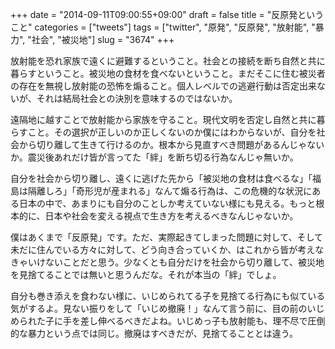 +++
date = "2014-09-11T09:00:55+09:00"
draft = false
title = "反原発ということ"
categories = ["tweets"]
tags = ["twitter", "原発", "反原発", "放射能", "暴力", "社会", "被災地"]
slug = "3674"
+++

放射能を恐れ家族で遠くに避難するということ。社会との接続を断ち自然と共に暮らすということ。被災地の食材を食べないということ。まだそこに住む被災者の存在を無視し放射能の恐怖を煽ること。個人レベルでの逃避行動は否定出来ないが、それは結局社会との決別を意味するのではないか。

遠隔地に越すことで放射能から家族を守ること。現代文明を否定し自然と共に暮らすこと。その選択が正しいのか正しくないのか僕にはわからないが、自分を社会から切り離して生きて行けるのか。根本から見直すべき問題があるんじゃないか。震災後あれだけ皆が言ってた「絆」を断ち切る行為なんじゃ無いか。

自分を社会から切り離し、遠くに逃げた先から「被災地の食材は食べるな」「福島は隔離しろ」「奇形児が産まれる」なんて煽る行為は、この危機的な状況にある日本の中で、あまりにも自分のことしか考えていない様にも見える。もっと根本的に、日本や社会を変える視点で生き方を考えるべきなんじゃないか。

僕はあくまで「反原発」です。ただ、実際起きてしまった問題に対して、そして未だに住んでいる方々に対して、どう向き合っていくか、はこれから皆が考えなきゃいけないことだと思う。少なくとも自分だけを社会から切り離して、被災地を見捨てることでは無いと思うんだな。それが本当の「絆」でしょ。

自分も巻き添えを食わない様に、いじめられてる子を見捨てる行為にも似ている気がするよ。見ない振りをして「いじめ撤廃！」なんて言う前に、目の前のいじめられた子に手を差し伸べるべきだよね。いじめっ子も放射能も、理不尽で圧倒的な暴力という点では同じ。撤廃はすべきだが、見捨てることとは違う。
